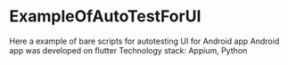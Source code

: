 # ExampleOfAutoTestForUI
Here a example of bare scripts for autotesting UI for Android app
Android app was developed on flutter
Technology stack: Appium, Python
